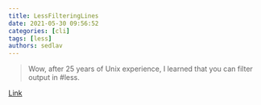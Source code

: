 ```yaml
---
title: LessFilteringLines
date: 2021-05-30 09:56:52
categories: [cli]
tags: [less]
authors: sedlav
---
```


> Wow, after 25 years of Unix experience, I learned that you can filter output in #less.

[Link](https://utcc.utoronto.ca/~cks/space/blog/sysadmin/LessFilteringLines)
